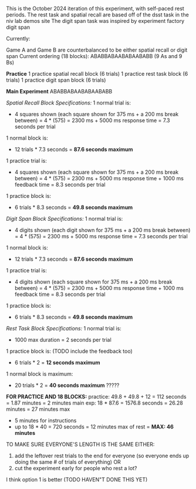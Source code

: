 This is the October 2024 iteration of this experiment, with self-paced rest periods.
The rest task and spatial recall are based off of the dsst task in the niv lab demos site
The digit span task was inspired by experiment factory digit span

Currently: 

Game A and Game B are counterbalanced to be either spatial recall or digit span
Current ordering (18 blocks): ABABBABAABABAABABB (9 As and 9 Bs)

**Practice**
1 practice spatial recall block (6 trials)
1 practice rest task block (6 trials)
1 practice digit span block (6 trials)

**Main Experiment**
ABABBABAABABAABABB

*Spatial Recall Block Specifications:*
1 normal trial is:
- 4 squares shown (each square shown for 375 ms + a 200 ms break between) = 4 * (575) = 2300 ms + 5000 ms response time = 7.3 seconds per trial

1 normal block is: 
- 12 trials * 7.3 seconds = **87.6 seconds maximum**

1 practice trial is:
- 4 squares shown (each square shown for 375 ms + a 200 ms break between) = 4 * (575) = 2300 ms + 5000 ms response time + 1000 ms feedback time = 8.3 seconds per trial

1 practice block is:
- 6 trials * 8.3 seconds = **49.8 seconds maximum**


*Digit Span Block Specifications:*
1 normal trial is:
- 4 digits shown (each digit shown for 375 ms + a 200 ms break between) = 4 * (575) = 2300 ms + 5000 ms response time = 7.3 seconds per trial

1 normal block is: 
- 12 trials * 7.3 seconds = **87.6 seconds maximum**

1 practice trial is:
- 4 digits shown (each square shown for 375 ms + a 200 ms break between) = 4 * (575) = 2300 ms + 5000 ms response time + 1000 ms feedback time = 8.3 seconds per trial

1 practice block is:
- 6 trials * 8.3 seconds = **49.8 seconds maximum**


*Rest Task Block Specifications:*
1 normal trial is: 
- 1000 max duration = 2 seconds per trial

1 practice block is: (TODO include the feedback too)
- 6 trials * 2 = **12 seconds maximum**

1 normal block is maximum:
- 20 trials * 2 = **40 seconds maximum** ?????

**FOR PRACTICE AND 18 BLOCKS:**
practice: 49.8 + 49.8 + 12 = 112 seconds = 1.87 minutes = 2 minutes
main exp: 18 * 87.6 = 1576.8 seconds = 26.28 minutes = 27 minutes max
+ 5 minutes for instructions 
+ up to 18 * 40 = 720 seconds = 12 minutes max of rest
= **MAX: 46 minutes**

TO MAKE SURE EVERYONE'S LENGTH IS THE SAME EITHER:
1) add the leftover rest trials to the end for everyone (so everyone ends up doing the same # of trials of everything) OR
2) cut the experiment early for people who rest a lot?

I think option 1 is better (TODO HAVEN"T DONE THIS YET)